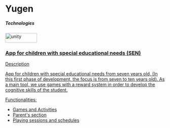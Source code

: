 # Yugen

<h5>Technologies</h5>

</a> <a href="https://unity.com/es" target="_blank" rel="noreferrer"> <img src="https://img.shields.io/badge/unity-%23000000.svg?style=for-the-badge&logo=unity&logoColor=white" alt="unity" width="100" height="30"/>

<h3> App for children with special educational needs (SEN) </h3>

Description

App for children with special educational needs from seven years old, (In this first phase of development, the focus is from seven to ten years old). As a main tool, we use games with a reward system in order to develop the cognitive skills of the student. 

Functionalities:
* Games and Activities
* Parent's section 
* Playing sessions and schedules

